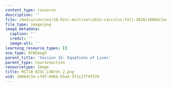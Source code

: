 ```yaml
---
content_type: resource
description: ''
file: /media/courses/18-02sc-multivariable-calculus-fall-2010/1088dc3acfd7046b65a43f1c27f4f57d_MIT18_02SC_L5Brds_2.png
file_type: image/png
image_metadata:
  caption: ''
  credit: ''
  image-alt: ''
learning_resource_types: []
ocw_type: OCWImage
parent_title: 'Session 15: Equations of Lines'
parent_type: CourseSection
resourcetype: Image
title: MIT18_02SC_L5Brds_2.png
uid: 1088dc3a-cfd7-046b-65a4-3f1c27f4f57d
---
```


